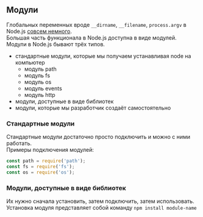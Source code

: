 ## Модули
Глобальных переменных вроде `__dirname`, `__filename`, `process.argv` в Node.js [совсем немного](https://js-node.ru/site/article?id=24).  
Большая часть функционала в Node.js доступна в виде модулей.  
Модули в Node.js бывают трёх типов.  
- стандартные модули, которые мы получаем устанавливая node на компьютер
  - модуль path
  - модуль fs
  - модуль os
  - модуль events
  - модуль http
- модули, доступные в виде библиотек
- модули, которые мы разработчик создаёт самостоятельно

### Стандартные модули
Стандартные модули достаточно просто подключить и можно с ними работать.  
Примеры подключения модулей:  
```js
const path = require('path');
const fs = require('fs');
const os = require('os');
```

### Модули, доступные в виде библиотек
Их нужно сначала установить, затем подключить, затем использовать.  
Установка модуля представляет собой команду `npm install module-name`  
